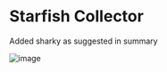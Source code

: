 # Starfish Collector
Added sharky as suggested in summary

![image](https://user-images.githubusercontent.com/4059636/51061964-68be8d00-15f5-11e9-9fef-f42eea4ac9fd.png)
